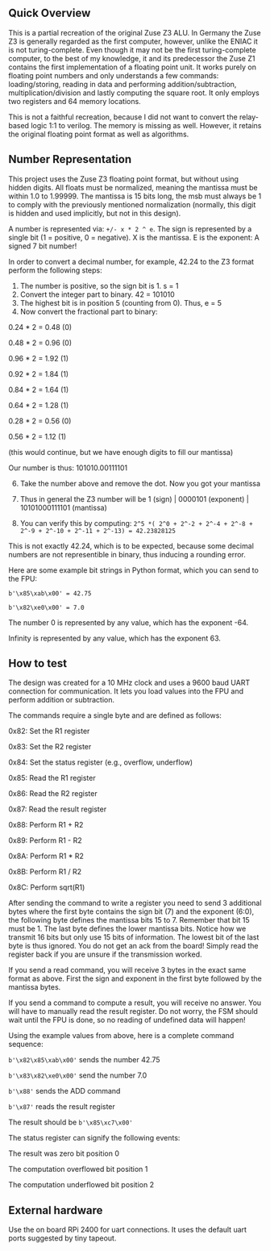 ## Quick Overview

This is a partial recreation of the original Zuse Z3 ALU. In Germany the Zuse Z3 is generally regarded as the first computer, however, unlike the ENIAC it is not turing-complete.
Even though it may not be the first turing-complete computer, to the best of my knowledge, it and its predecessor the Zuse Z1 contains the first implementation of a floating point unit.
It works purely on floating point numbers and only understands a few commands: loading/storing, reading in data and performing addition/subtraction, multiplication/division and lastly
computing the square root. It only employs two registers and 64 memory locations.

This is not a faithful recreation, because I did not want to convert the relay-based logic 1:1 to verilog. The memory is missing as well. However, it retains the original floating point format as well as algorithms.

## Number Representation

This project uses the Zuse Z3 floating point format, but without using hidden digits. All floats must be normalized, meaning the mantissa must be within 1.0 to 1.99999. The mantissa is 15 bits long, the msb must always be 1 to comply with the previously mentioned normalization (normally, this digit is hidden and used implicitly, but not in this design).

A number is represented via: `+/- x * 2 ^ e`. The sign is represented by a single bit (1 = positive, 0 = negative). X is the mantissa. E is the exponent: A signed 7 bit number!

In order to convert a decimal number, for example, 42.24 to the Z3 format perform the following steps:
1. The number is positive, so the sign bit is 1. s = 1
2. Convert the integer part to binary. 42 = 101010
3. The highest bit is in position 5 (counting from 0). Thus, e = 5
4. Now convert the fractional part to binary:

0.24 * 2 = 0.48 (0)

0.48 * 2 = 0.96 (0)

0.96 * 2 = 1.92 (1)

0.92 * 2 = 1.84 (1)

0.84 * 2 = 1.64 (1)

0.64 * 2 = 1.28 (1)

0.28 * 2 = 0.56 (0)

0.56 * 2 = 1.12 (1)

(this would continue, but we have enough digits to fill our mantissa)

Our number is thus: 101010.00111101

6. Take the number above and remove the dot. Now you got your mantissa
   
8. Thus in general the Z3 number will be 1 (sign) | 0000101 (exponent) | 10101000111101 (mantissa)
   
10. You can verify this by computing:
`2^5 *( 2^0 + 2^-2 + 2^-4 + 2^-8 + 2^-9 + 2^-10 + 2^-11 + 2^-13) = 42.23828125`

This is not exactly 42.24, which is to be expected, because some decimal numbers are not representible in binary, thus inducing a rounding error.

Here are some example bit strings in Python format, which you can send to the FPU:

`b'\x85\xab\x00' = 42.75`

`b'\x82\xe0\x00' = 7.0`

The number 0 is represented by any value, which has the exponent -64.

Infinity is represented by any value, which has the exponent 63.

## How to test
The design was created for a 10 MHz clock and uses a 9600 baud UART connection for communication. It lets you load values into the FPU and perform addition or subtraction.

The commands require a single byte and are defined as follows:

0x82: Set the R1 register

0x83: Set the R2 register

0x84: Set the status register (e.g., overflow, underflow)

0x85: Read the R1 register

0x86: Read the R2 register

0x87: Read the result register

0x88: Perform R1 + R2

0x89: Perform R1 - R2

0x8A: Perform R1 * R2

0x8B: Perform R1 / R2

0x8C: Perform sqrt(R1)

After sending the command to write a register you need to send 3 additional bytes where the first byte contains the sign bit (7) and the exponent (6:0), the following byte defines 
the mantissa bits 15 to 7. Remember that bit 15 must be 1. The last byte defines the lower mantissa bits. Notice how we transmit 16 bits but only use 15 bits of information.
The lowest bit of the last byte is thus ignored. You do not get an ack from the board! Simply read the register back if you are unsure if the transmission worked.

If you send a read command, you will receive 3 bytes in the exact same format as above. First the sign and exponent in the first byte followed by the mantissa bytes.

If you send a command to compute a result, you will receive no answer. You will have to manually read the result register. Do not worry, the FSM should wait until the FPU is done, so no
reading of undefined data will happen!

Using the example values from above, here is a complete command sequence:

`b'\x82\x85\xab\x00'` sends the number 42.75

`b'\x83\x82\xe0\x00'` send the number 7.0

`b'\x88'` sends the ADD command

`b'\x87'` reads the result register

The result should be `b'\x85\xc7\x00'`

The status register can signify the following events:

The result was zero bit position 0

The computation overflowed bit position 1

The computation underflowed bit position 2

## External hardware

Use the on board RPi 2400 for uart connections. It uses the default uart ports suggested by tiny tapeout.
